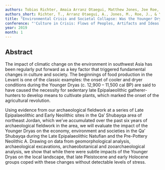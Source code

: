 ```yaml
---
authors: Tobias Richter, Amaia Arranz Otaegui, Matthew Jones, Joe Roe, and Lisa Yeomans
authors_short: Richter, T., Arranz Otaegui, A., Jones, M., Roe, J., & Yeomans, L.
title: "Environmental Crisis and Societal Collapse: Was the Younger Dryas a significant factor in triggering the transition from the Palaeolithic to the Neolithic in the Levant?"
conference: "'Culture in Crisis: Flows of Peoples, Artifacts and Ideas', the 14th International Conference on the History and Archaeology of Jordan (ICHAJ 14), Florence"
year: 2019
month: 1
---
```


## Abstract

The impact of climatic change on the environment in southwest Asia has been regularly put forward as a key factor that triggered fundamental changes in culture and society. The beginnings of food production in the Levant is one of the classic examples: the onset of cooler and dryer conditions during the Younger Dryas (c. 12,900 – 11,500 cal BP) are said to have caused the necessity for sedentary late Epipalaeolithic gatherer-hunters to develop means to cultivate plants, which marked the onset of the agricultural revolution.

Using evidence from our archaeological fieldwork at a series of Late Epipalaeolithic and Early Neolithic sites in the Qa’ Shubayqa area of northeast Jordan, which we’ve accumulated over the past six years of archaeological fieldwork in the area, we will evaluate the impact of the Younger Dryas on the economy, environment and societies in the Qa’ Shubayqa during the Late Epipalaeolithic Natufian and the Pre-Pottery Neolithic A. Drawing on data from geomorphological analysis, archaeological excavations, archaeobotanical and zooarchaeological analysis, we show that while there were subtle impacts of the Younger Dryas on the local landscape, that late Pleistocene and early Holocene groups coped with these changes without detectable levels of stress.
